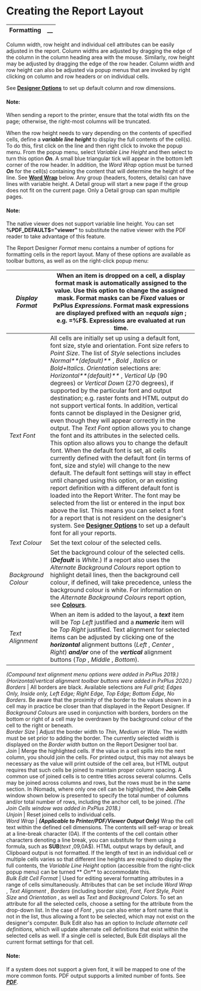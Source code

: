 # Creating the Report Layout 

**Formatting** |  **__**  
---|---  
  
Column width, row height and individual cell attributes can be easily adjusted in the report. Column widths are adjusted by dragging the edge of the column in the column heading area with the mouse. Similarly, row height may be adjusted by dragging the edge of the row header. Column width and row height can also be adjusted via popup menus that are invoked by right clicking on column and row headers or on individual cells.

See **[Designer Options](../../Designer%20Options/Introduction.md)** to set up default column and row dimensions.

#### **Note:**  
When sending a report to the printer, ensure that the total width fits on the page; otherwise, the right-most columns will be truncated.

When the row height needs to vary depending on the contents of specified cells, define a **_variable line height_** to display the full contents of the cell(s). To do this, first click on the line and then right click to invoke the popup menu. From the popup menu, select _Variable Line Height_ and then select to turn this option **_On_**. A small blue triangular tick will appear in the bottom left corner of the row header. In addition, the _Word Wrap_ option must be turned **_On_** for the cell(s) containing the content that will determine the height of the line. See **[Word Wrap](Formatting.htm#wordwrap)** below. Any group (headers, footers, details) can have lines with variable height. A Detail group will start a new page if the group does not fit on the current page. Only a Detail group can span multiple pages.

#### **Note:**  
The native viewer does not support variable line height. You can set **%PDF_DEFAULT$="viewer"** to substitute the native viewer with the PDF reader to take advantage of this feature.

The Report Designer _Format_ menu contains a number of options for formatting cells in the report layout. Many of these options are available as toolbar buttons, as well as on the right-click popup menu:

_Display Format_ |  When an item is dropped on a cell, a display format mask is automatically assigned to the value. Use this option to change the assigned mask. Format masks can be _Fixed_ values or PxPlus _Expressions_. Format mask expressions are displayed prefixed with an **=**_equals sign_ ; e.g. =%F$. Expressions are evaluated at run time.  
---|---  
_Text Font_ |  All cells are initially set up using a default font, font size, style and orientation. Font size refers to _Point Size_. The list of _Style_ selections includes _Normal**(default)**_ , _Bold_ , _Italics_ or _Bold+Italics_. _Orientation_ selections are: _Horizontal**(default)**_ , _Vertical Up_ (90 degrees) or _Vertical Down_ (270 degrees), if supported by the particular font and output destination; e.g. raster fonts and HTML output do not support vertical fonts. In addition, vertical fonts cannot be displayed in the Designer grid, even though they will appear correctly in the output. The _Text Font_ option allows you to change the font and its attributes in the selected cells. This option also allows you to change the default font. When the default font is set, all cells currently defined with the default font (in terms of font, size and style) will change to the new default. The default font settings will stay in effect until changed using this option, or an existing report definition with a different default font is loaded into the Report Writer. The font may be selected from the list or entered in the input box above the list. This means you can select a font for a report that is not resident on the designer's system. See **[Designer Options](../../Designer%20Options/Introduction.md)** to set up a default font for all your reports.  
_Text Colour_ |  Set the text colour of the selected cells.  
_Background Colour_ |  Set the background colour of the selected cells. (**_Default_** is _White_.) If a report also uses the _Alternate Background Colours_ report option to highlight detail lines, then the background cell colour, if defined, will take precedence, unless the background colour is white. For information on the _Alternate Background Colours_ report option, see **[Colours](../Report%20Options/Overview.htm#colours)**.  
_Text Alignment_ |  When an item is added to the layout, a **_text_** item will be _Top Left_ justified and a **_numeric_** item will be _Top Right_ justified. Text alignment for selected items can be adjusted by clicking one of the **_horizontal_** alignment buttons (_Left_ , _Center_ , _Right_) **_and/or_** one of the **_vertical_** alignment buttons (_Top_ , _Middle_ , _Bottom_).   
_(Compound text alignment menu options were added in PxPlus 2019.)  
(Horizontal/vertical alignment toolbar buttons were added in PxPlus 2020.)_  
_Borders_ |  All borders are black. Available selections are _Full_  _grid; Edges Only, Inside only, Left Edge; Right Edge, Top Edge; Bottom Edge, No Borders_. Be aware that the proximity of the border to the values shown in a cell may in practice be closer than that displayed in the Report Designer. If _Background Colours_ are used in conjunction with borders, borders on the bottom or right of a cell may be overdrawn by the background colour of the cell to the right or beneath.  
_Border Size_ |  Adjust the border width to _Thin, Medium_ or _Wide_. The width must be set prior to adding the border. The currently selected width is displayed on the _Border width_ button on the Report Designer tool bar.  
_Join_ |  Merge the highlighted cells. If the value in a cell spills into the next column, you should join the cells. For printed output, this may not always be necessary as the value will print outside of the cell area, but HTML output requires that such cells be joined to maintain proper column spacing. A common use of joined cells is to centre titles across several columns. Cells may be joined across columns and rows, but the rows must be in the same section. In iNomads, where only one cell can be highlighted, the **Join Cells** window shown below is presented to specify the total number of columns and/or total number of rows, including the anchor cell, to be joined. _(The Join Cells window was added in PxPlus 2018.)_  
_Unjoin_ |  Reset joined cells to individual cells.  
_Word Wrap_ |  **_(Applicable to Printer/PDF/Viewer Output Only)_** Wrap the cell text within the defined cell dimensions. The contents will self-wrap or break at a line-break character ($0A$). If the contents of the cell contain other characters denoting a line break, you can substitute for them using a formula, such as **SUB**(_text_ $,$09$,$0A$). HTML output wraps by default, and Clipboard output is not formatted. If the length of text in an individual cell or multiple cells varies so that different line heights are required to display the full contents, the _Variable Line Height_ option (accessible from the right-click popup menu) can be turned ** _On_** to accommodate this.  
_Bulk Edit Cell Format_ |  Used for editing several formatting attributes in a range of cells simultaneously. Attributes that can be set include _Word Wrap_ , _Text Alignment_ , _Borders_ (including border size), _Font, Font Style, Point Size_ and _Orientation_ , as well as _Text_ and _Background Colors_. To set an attribute for all the selected cells, choose a setting for the attribute from the drop-down list. In the case of _Font_ , you can also enter a font name that is not in the list, thus allowing a font to be selected, which may not exist on the designer's computer. Bulk Edit also has an option to _Include alternate cell definitions,_ which will update alternate cell definitions that exist within the selected cells as well. If a single cell is selected, Bulk Edit displays all the current format settings for that cell.  
  
#### **Note:**  
If a system does not support a given font, it will be mapped to one of the more common fonts. PDF output supports a limited number of fonts. See **[*PDF*](../../../file_handling/~pdf~.md)**.
